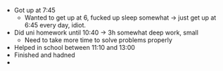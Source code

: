 - Got up at 7:45
	- Wanted to get up at 6, fucked up sleep somewhat -> just get up at 6:45 every day, idiot. 
- Did uni homework until 10:40 -> 3h somewhat deep work, small 
	- Need to take more time to solve problems properly
- Helped in school between 11:10 and 13:00
- Finished and hadned
- 
